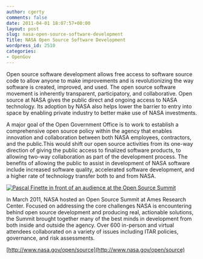 ```yaml
---
author: cgerty
comments: false
date: 2011-04-01 18:07:57+00:00
layout: post
slug: nasa-open-source-software-development
Title: NASA Open Source Software Development
wordpress_id: 2510
categories:
- OpenGov
---
```


Open source software development allows free access to software source code to allow anyone to make improvements and is revolutionizing the way software is created, improved, and used. The open source software movement is inherently transparent, participatory, and collaborative. Open source at NASA gives the public direct and ongoing access to NASA technology. Its adoption by NASA also helps lower the barrier to entry into space by enabling private industry to better make use of NASA investments.

A major goal of the Open Government Office is to work to establish a comprehensive open source policy within the agency that enables innovation and collaboration between both NASA employees, contractors, and the public.This would shift our open source activities from its one-way direction of giving the public access to finalized software products, to allowing two-way collaboration as part of the development process. The benefits of allowing the public to assist in development of NASA software include increased software quality, accelerated software development, and a higher rate of technology transfer both to and from NASA.

[![Pascal Finette in front of an audience at the Open Source Summit](http://open.nasa.gov/wp-content/uploads/2011/04/01-Open-Source-Summit.png)](http://open.nasa.gov/wp-content/uploads/2011/04/01-Open-Source-Summit.png)

In March 2011, NASA hosted an Open Source Summit at Ames Research Center. Focused on addressing the core challenges NASA is encountering behind open source development and producing real, actionable solutions, the Summit brought together many of the best minds in development from both inside and outside the agency. Over 600 in-person and virtual attendees collaborated on a variety of issues including ITAR policies, governance, and risk assessments.

[http://www.nasa.gov/open/source](http://www.nasa.gov/open/source)
